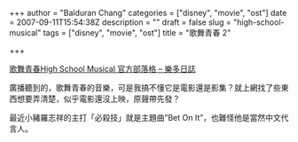 +++
author = "Balduran Chang"
categories = ["disney", "movie", "ost"]
date = 2007-09-11T15:54:38Z
description = ""
draft = false
slug = "high-school-musical"
tags = ["disney", "movie", "ost"]
title = "歌舞青春 2"

+++


[歌舞青春High School Musical 官方部落格 – 樂多日誌](http://blog.roodo.com/highschoolmusical "歌舞青春High School Musical 官方部落格 - 樂多日誌")

廣播聽到的，歌舞青春的音樂，可是我搞不懂它是電影還是影集？就上網找了些東西想要弄清楚，似乎電影還沒上映，原聲帶先發？

最近小豬羅志祥的主打「必殺技」就是主題曲”Bet On It”，也難怪他是當然中文代言人。

